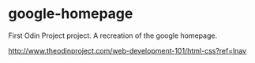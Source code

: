 # google-homepage
First Odin Project project. A recreation of the google homepage.

http://www.theodinproject.com/web-development-101/html-css?ref=lnav
